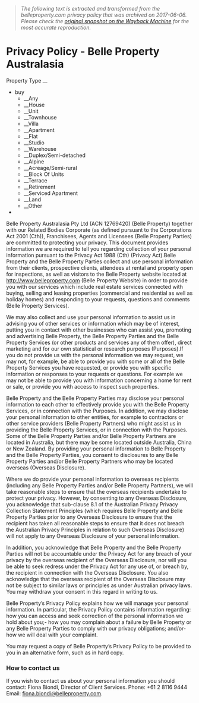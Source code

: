 > *The following text is extracted and transformed from the belleproperty.com privacy policy that was archived on 2017-06-06. Please check the [original snapshot on the Wayback Machine](https://web.archive.org/web/20170606104036id_/http%3A//www.belleproperty.com/privacy-policy) for the most accurate reproduction.*

# Privacy Policy - Belle Property Australasia

Property Type __

  * buy
    *  __Any
    *  __House
    *  __Unit
    *  __Townhouse
    *  __Villa
    *  __Apartment
    *  __Flat
    *  __Studio
    *  __Warehouse
    *  __Duplex/Semi-detached
    *  __Alpine
    *  __Acreage/Semi-rural
    *  __Block Of Units
    *  __Terrace
    *  __Retirement
    *  __Serviced Apartment
    *  __Land
    *  __Other
  * 


Belle Property Australasia Pty Ltd (ACN 12769420) (Belle Property) together with our Related Bodies Corporate (as defined pursuant to the Corporations Act 2001 (Cth)), Franchisees, Agents and Licensees (Belle Property Parties) are committed to protecting your privacy. This document provides information we are required to tell you regarding collection of your personal information pursuant to the Privacy Act 1988 (Cth) (Privacy Act).Belle Property and the Belle Property Parties collect and use personal information from their clients, prospective clients, attendees at rental and property open for inspections, as well as visitors to the Belle Property website located at http://www.belleproperty.com (Belle Property Website) in order to provide you with our services which include real estate services connected with buying, selling and leasing properties (commercial and residential as well as holiday homes) and responding to your requests, questions and comments (Belle Property Services).

We may also collect and use your personal information to assist us in advising you of other services or information which may be of interest, putting you in contact with other businesses who can assist you, promoting and advertising Belle Property, the Belle Property Parties and the Belle Property Services (or other products and services any of them offer), direct marketing and for our own statistical or research purposes (Purposes).If you do not provide us with the personal information we may request, we may not, for example, be able to provide you with some or all of the Belle Property Services you have requested, or provide you with specific information or responses to your requests or questions. For example we may not be able to provide you with information concerning a home for rent or sale, or provide you with access to inspect such properties.

Belle Property and the Belle Property Parties may disclose your personal information to each other to effectively provide you with the Belle Property Services, or in connection with the Purposes. In addition, we may disclose your personal information to other entities, for example to contractors or other service providers (Belle Property Partners) who might assist us in providing the Belle Property Services, or in connection with the Purposes. Some of the Belle Property Parties and/or Belle Property Partners are located in Australia, but there may be some located outside Australia, China or New Zealand. By providing your personal information to Belle Property and the Belle Property Parties, you consent to disclosures to any Belle Property Parties and/or Belle Property Partners who may be located overseas (Overseas Disclosure).

Where we do provide your personal information to overseas recipients (including any Belle Property Parties and/or Belle Property Partners), we will take reasonable steps to ensure that the overseas recipients undertake to protect your privacy. However, by consenting to any Overseas Disclosure, you acknowledge that sub-clause 8.1 of the Australian Privacy Privacy Collection Statement Principles (which requires Belle Property and Belle Property Parties prior to any Overseas Disclosure to ensure that the recipient has taken all reasonable steps to ensure that it does not breach the Australian Privacy Principles in relation to such Overseas Disclosure) will not apply to any Overseas Disclosure of your personal information.

In addition, you acknowledge that Belle Property and the Belle Property Parties will not be accountable under the Privacy Act for any breach of your privacy by the overseas recipient of the Overseas Disclosure, nor will you be able to seek redress under the Privacy Act for any use of, or breach by, the recipient in connection with the Overseas Disclosure. You also acknowledge that the overseas recipient of the Overseas Disclosure may not be subject to similar laws or principles as under Australian privacy laws. You may withdraw your consent in this regard in writing to us.

Belle Property’s Privacy Policy explains how we will manage your personal information. In particular, the Privacy Policy contains information regarding: how you can access and seek correction of the personal information we hold about you;- how you may complain about a failure by Belle Property or any Belle Property Parties to comply with our privacy obligations; and/or- how we will deal with your complaint.

You may request a copy of Belle Property’s Privacy Policy to be provided to you in an alternative form, such as in hard copy.

### How to contact us

If you wish to contact us about your personal information you should contact: Fiona Biondi, Director of Client Services. Phone: +61 2 8116 9444  Email: [fiona.biondi@belleproperty.com](mailto:fiona.biondi@belleproperty.com).
